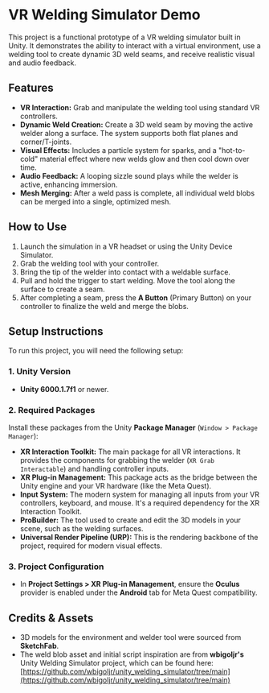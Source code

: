 # VR Welding Simulator Demo

This project is a functional prototype of a VR welding simulator built in Unity. It demonstrates the ability to interact with a virtual environment, use a welding tool to create dynamic 3D weld seams, and receive realistic visual and audio feedback.

## Features
* **VR Interaction:** Grab and manipulate the welding tool using standard VR controllers.
* **Dynamic Weld Creation:** Create a 3D weld seam by moving the active welder along a surface. The system supports both flat planes and corner/T-joints.
* **Visual Effects:** Includes a particle system for sparks, and a "hot-to-cold" material effect where new welds glow and then cool down over time.
* **Audio Feedback:** A looping sizzle sound plays while the welder is active, enhancing immersion.
* **Mesh Merging:** After a weld pass is complete, all individual weld blobs can be merged into a single, optimized mesh.

## How to Use
1.  Launch the simulation in a VR headset or using the Unity Device Simulator.
2.  Grab the welding tool with your controller.
3.  Bring the tip of the welder into contact with a weldable surface.
4.  Pull and hold the trigger to start welding. Move the tool along the surface to create a seam.
5.  After completing a seam, press the **A Button** (Primary Button) on your controller to finalize the weld and merge the blobs.

## Setup Instructions

To run this project, you will need the following setup:

### 1. Unity Version
* **Unity 6000.1.7f1** or newer.

### 2. Required Packages
Install these packages from the Unity **Package Manager** (`Window > Package Manager`):

* **XR Interaction Toolkit:** The main package for all VR interactions. It provides the components for grabbing the welder (`XR Grab Interactable`) and handling controller inputs.
* **XR Plug-in Management:** This package acts as the bridge between the Unity engine and your VR hardware (like the Meta Quest).
* **Input System:** The modern system for managing all inputs from your VR controllers, keyboard, and mouse. It's a required dependency for the XR Interaction Toolkit.
* **ProBuilder:** The tool used to create and edit the 3D models in your scene, such as the welding surfaces.
* **Universal Render Pipeline (URP):** This is the rendering backbone of the project, required for modern visual effects.

### 3. Project Configuration
* In **Project Settings > XR Plug-in Management**, ensure the **Oculus** provider is enabled under the **Android** tab for Meta Quest compatibility.

## Credits & Assets
* 3D models for the environment and welder tool were sourced from **SketchFab**.
* The weld blob asset and initial script inspiration are from **wbigoljr's** Unity Welding Simulator project, which can be found here: [https://github.com/wbigoljr/unity_welding_simulator/tree/main](https://github.com/wbigoljr/unity_welding_simulator/tree/main)
